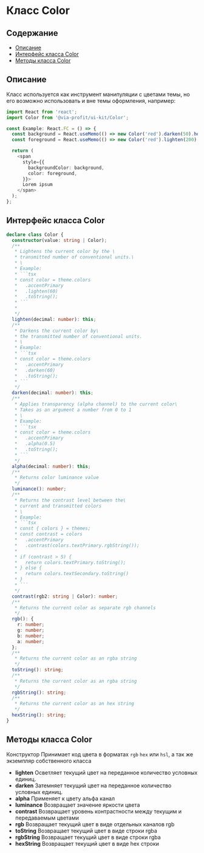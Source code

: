 # Класс Color

## Содержание

- [Описание](#описание)
- [Интерфейс класса Color](#интерфейс-класса-color)
- [Методы класса Color](#методы-класса-color)

## Описание

Класс используется как инструмент манипуляции с цветами темы, но его возможно использовать и вне темы оформления, например:

```ts
import React from 'react';
import Color from '@via-profit/ui-kit/Color';

const Example: React.FC = () => {
  const background = React.useMemo(() => new Color('red').darken(50).hexString(), []);
  const foreground = React.useMemo(() => new Color('red').lighten(200).hexString(), []);

  return (
    <span
      style={{
        backgroundColor: background,
        color: foreground,
      }}>
      Lorem ipsum
    </span>
  );
};
```

<ExampleColorBasic>

## Интерфейс класса Color

````ts
declare class Color {
  constructor(value: string | Color);
  /**
   * Lightens the current color by the \
   * transmitted number of conventional units.\
   * \
   * Example:
   * ```tsx
   * const color = theme.colors
   *   .accentPrimary
   *   .lighten(60)
   *   .toString();
   * ```
   *
   */
  lighten(decimal: number): this;
  /**
   * Darkens the current color by\
   * the transmitted number of conventional units.
   * \
   * Example:
   * ```tsx
   * const color = theme.colors
   *   .accentPrimary
   *   .darken(60)
   *   .toString();
   * ```
   */
  darken(decimal: number): this;
  /**
   * Applies transparency (alpha channel) to the current color\
   * Takes as an argument a number from 0 to 1
   * \
   * Example:
   * ```tsx
   * const color = theme.colors
   *   .accentPrimary
   *   .alpha(0.5)
   *   .toString();
   * ```
   */
  alpha(decimal: number): this;
  /**
   * Returns color luminance value
   */
  luminance(): number;
  /**
   * Returns the contrast level between the\
   * current and transmitted colors
   * \
   * Example:
   * ```tsx
   * const { colors } = themes;
   * const contrast = colors
   *   .accentPrimary
   *   .contrast(colors.textPrimary.rgbString());
   *
   * if (contrast > 5) {
   *   return colors.textPrimary.toString();
   * } else {
   *   return colors.textSecondary.toString()
   * }
   * ```
   */
  contrast(rgb2: string | Color): number;
  /**
   * Returns the current color as separate rgb channels
   */
  rgb(): {
    r: number;
    g: number;
    b: number;
    a: number;
  };
  /**
   * Returns the current color as an rgba string
   */
  toString(): string;
  /**
   * Returns the current color as an rgba string
   */
  rgbString(): string;
  /**
   * Returns the current color as an hex string
   */
  hexString(): string;
}
````

## Методы класса Color

Конструктор Принимает код цвета в форматах `rgb` `hex` или `hsl`, а так же экземпляр собственного класса

- **lighten** Осветляет текущий цвет на переданное количество условных единиц.
- **darken** Затемняет текущий цвет на переданное количество условных единиц.
- **alpha** Применяет к цвету альфа канал
- **luminance** Возвращает значение яркости цвета
- **contrast** Возвращает уровень контрастности между текущим и передаваемым цветами
- **rgb** Возвращает текущий цвет в виде отдельных каналов rgb
- **toString** Возвращает текущий цвет в виде строки rgba
- **rgbString** Возвращает текущий цвет в виде строки rgba
- **hexString** Возвращает текущий цвет в виде hex строки
